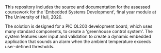 This repository includes the source and documentation for the assessed coursework for the 'Embedded Systems Development', final year module at The University of Hull, 2020.

The solution is designed for a PIC QL200 development board, which uses many standard components, to create a 'greenhouse control system'. The system features user input and validation to create a dynamic embedded application that sounds an alarm when the ambient temperature exceeds user-defined thresholds.
